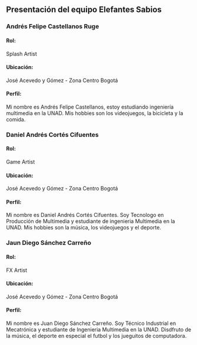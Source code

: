 ## **Presentación del equipo Elefantes Sabios**

### **Andrés Felipe Castellanos Ruge**
#### Rol: 
Splash Artist
#### Ubicación: 
José Acevedo y Gómez - Zona Centro Bogotá
#### Perfil: 
Mi nombre es Andrés Felipe Castellanos, estoy estudiando ingeniería multimedia en la
UNAD. Mis hobbies son los videojuegos, la bicicleta y la comida.

### **Daniel Andrés Cortés Cifuentes**
#### Rol: 
Game Artist
#### Ubicación: 
José Acevedo y Gómez - Zona Centro Bogotá
#### Perfil: 
Mi nombre es Daniel Andrés Cortés Cifuentes. Soy Tecnologo en Producción de Multimedia y 
estudiante de ingenieria Multimedia en la UNAD. Mis hobbies son la música, los videojuegos y 
el deporte.

### **Jaun Diego Sánchez Carreño**
#### Rol: 
FX Artist
#### Ubicación: 
José Acevedo y Gómez - Zona Centro Bogotá
#### Perfil: 
Mi nombre es Juan Diego Sánchez Carreño. Soy Técnico Industrial en Mecatrónica y 
estudiante de Ingenieria Multimedia en la UNAD. Disdfruto de la música, el deporte en especial el futbol y los jueguitos de computadora.
